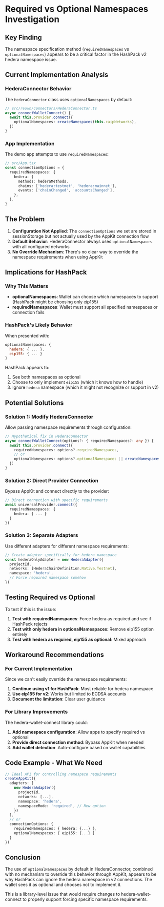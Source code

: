 # Required vs Optional Namespaces Investigation

## Key Finding

The namespace specification method (`requiredNamespaces` vs `optionalNamespaces`) appears to be
a critical factor in the HashPack v2 hedera namespace issue.

## Current Implementation Analysis

### HederaConnector Behavior

The `HederaConnector` class uses `optionalNamespaces` by default:

```typescript
// src/reown/connectors/HederaConnector.ts
async connectWalletConnect() {
  await this.provider.connect({
    optionalNamespaces: createNamespaces(this.caipNetworks),
  })
}
```

### App Implementation

The demo app attempts to use `requiredNamespaces`:

```typescript
// src/App.tsx
const connectionOptions = {
  requiredNamespaces: {
    hedera: {
      methods: hederaMethods,
      chains: ['hedera:testnet', 'hedera:mainnet'],
      events: ['chainChanged', 'accountsChanged'],
    },
  },
}
```

## The Problem

1. **Configuration Not Applied**: The `connectionOptions` we set are stored in sessionStorage
   but not actually used by the AppKit connection flow
2. **Default Behavior**: HederaConnector always uses `optionalNamespaces` with all configured
   networks
3. **No Override Mechanism**: There's no clear way to override the namespace requirements when
   using AppKit

## Implications for HashPack

### Why This Matters

- **optionalNamespaces**: Wallet can choose which namespaces to support (HashPack might be
  choosing only eip155)
- **requiredNamespaces**: Wallet must support all specified namespaces or connection fails

### HashPack's Likely Behavior

When presented with:

```javascript
optionalNamespaces: {
  hedera: { ... },
  eip155: { ... }
}
```

HashPack appears to:

1. See both namespaces as optional
2. Choose to only implement `eip155` (which it knows how to handle)
3. Ignore `hedera` namespace (which it might not recognize or support in v2)

## Potential Solutions

### Solution 1: Modify HederaConnector

Allow passing namespace requirements through configuration:

```typescript
// Hypothetical fix in HederaConnector
async connectWalletConnect(options?: { requiredNamespaces?: any }) {
  await this.provider.connect({
    requiredNamespaces: options?.requiredNamespaces,
    // or
    optionalNamespaces: options?.optionalNamespaces || createNamespaces(this.caipNetworks),
  })
}
```

### Solution 2: Direct Provider Connection

Bypass AppKit and connect directly to the provider:

```typescript
// Direct connection with specific requirements
await universalProvider.connect({
  requiredNamespaces: {
    hedera: { ... }
  }
})
```

### Solution 3: Separate Adapters

Use different adapters for different namespace requirements:

```typescript
// Create adapter specifically for hedera namespace
const hederaOnlyAdapter = new HederaAdapter({
  projectId,
  networks: [HederaChainDefinition.Native.Testnet],
  namespace: 'hedera',
  // Force required namespace somehow
})
```

## Testing Required vs Optional

To test if this is the issue:

1. **Test with requiredNamespaces**: Force hedera as required and see if HashPack rejects
2. **Test with only hedera in optionalNamespaces**: Remove eip155 option entirely
3. **Test with hedera as required, eip155 as optional**: Mixed approach

## Workaround Recommendations

### For Current Implementation

Since we can't easily override the namespace requirements:

1. **Continue using v1 for HashPack**: Most reliable for hedera namespace
2. **Use eip155 for v2**: Works but limited to ECDSA accounts
3. **Document the limitation**: Clear user guidance

### For Library Improvements

The hedera-wallet-connect library could:

1. **Add namespace configuration**: Allow apps to specify required vs optional
2. **Provide direct connection method**: Bypass AppKit when needed
3. **Add wallet detection**: Auto-configure based on wallet capabilities

## Code Example - What We Need

```typescript
// Ideal API for controlling namespace requirements
createAppKit({
  adapters: [
    new HederaAdapter({
      projectId,
      networks: [...],
      namespace: 'hedera',
      namespaceMode: 'required', // New option
    })
  ],
  // or
  connectionOptions: {
    requiredNamespaces: { hedera: {...} },
    optionalNamespaces: { eip155: {...} }
  }
})
```

## Conclusion

The use of `optionalNamespaces` by default in HederaConnector, combined with no mechanism to
override this behavior through AppKit, appears to be why HashPack can ignore the hedera
namespace in v2 connections. The wallet sees it as optional and chooses not to implement it.

This is a library-level issue that would require changes to hedera-wallet-connect to properly
support forcing specific namespace requirements.
